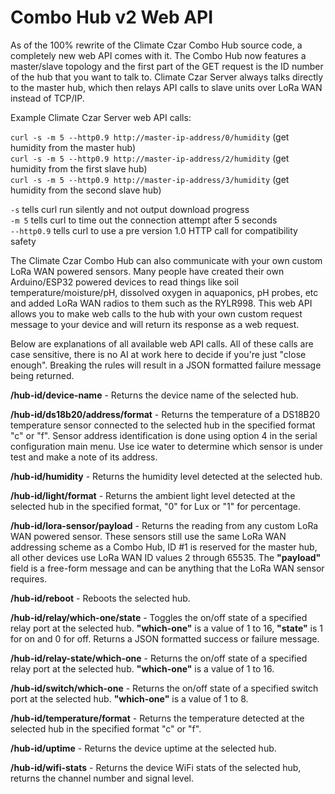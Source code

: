 # Combo Hub v2 Web API

As of the 100% rewrite of the Climate Czar Combo Hub source code, a completely new web API comes with it. The Combo Hub now features a master/slave topology and the first part of the GET request is the ID number of the hub that you want to talk to. Climate Czar Server always talks directly to the master hub, which then relays API calls to slave units over LoRa WAN instead of TCP/IP.

Example Climate Czar Server web API calls:

`curl -s -m 5 --http0.9 http://master-ip-address/0/humidity` (get humidity from the master hub)<br>
`curl -s -m 5 --http0.9 http://master-ip-address/2/humidity` (get humidity from the first slave hub)<br>
`curl -s -m 5 --http0.9 http://master-ip-address/3/humidity` (get humidity from the second slave hub)<br>

`-s` tells curl run silently and not output download progress<br>
`-m 5` tells curl to time out the connection attempt after 5 seconds<br>
`--http0.9` tells curl to use a pre version 1.0 HTTP call for compatibility safety<br>

The Climate Czar Combo Hub can also communicate with your own custom LoRa WAN powered sensors. Many people have created their own Arduino/ESP32 powered devices to read things like soil temperature/moisture/pH, dissolved oxygen in aquaponics, pH probes, etc and added LoRa WAN radios to them such as the RYLR998. This web API allows you to make web calls to the hub with your own custom request message to your device and will return its response as a web request.

Below are explanations of all available web API calls. All of these calls are case sensitive, there is no AI at work here to decide if you're just "close enough". Breaking the rules will result in a JSON formatted failure message being returned.

**/hub-id/device-name** - Returns the device name of the selected hub.

**/hub-id/ds18b20/address/format** - Returns the temperature of a DS18B20 temperature sensor connected to the selected hub in the specified format "c" or "f". Sensor address identification is done using option 4 in the serial configuration main menu. Use ice water to determine which sensor is under test and make a note of its address.

**/hub-id/humidity** - Returns the humidity level detected at the selected hub.

**/hub-id/light/format** - Returns the ambient light level detected at the selected hub in the specified format, "0" for Lux or "1" for percentage.

**/hub-id/lora-sensor/payload** - Returns the reading from any custom LoRa WAN powered sensor. These sensors still use the same LoRa WAN addressing scheme as a Combo Hub, ID #1 is reserved for the master hub, all other devices use LoRa WAN ID values 2 through 65535. The **"payload"** field is a free-form message and can be anything that the LoRa WAN sensor requires.

**/hub-id/reboot** - Reboots the selected hub.

**/hub-id/relay/which-one/state** - Toggles the on/off state of a specified relay port at the selected hub. **"which-one"** is a value of 1 to 16, **"state"** is 1 for on and 0 for off. Returns a JSON formatted success or failure message.

**/hub-id/relay-state/which-one** - Returns the on/off state of a specified relay port at the selected hub. **"which-one"** is a value of 1 to 16.

**/hub-id/switch/which-one** - Returns the on/off state of a specified switch port at the selected hub. **"which-one"** is a value of 1 to 8.

**/hub-id/temperature/format** - Returns the temperature detected at the selected hub in the specified format "c" or "f".

**/hub-id/uptime** - Returns the device uptime at the selected hub.

**/hub-id/wifi-stats** - Returns the device WiFi stats of the selected hub, returns the channel number and signal level.
